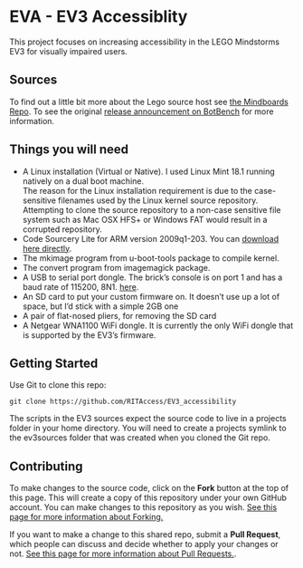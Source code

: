 EVA - EV3 Accessiblity
===============================
This project focuses on increasing accessibility in the LEGO Mindstorms EV3 for visually impaired users.

## Sources
To find out a little bit more about the Lego source host see [the Mindboards Repo][6].
To see the original [release announcement on BotBench][5] for more information.

## Things you will need

* A Linux installation (Virtual or Native).  I used Linux Mint 18.1 running natively on a dual boot machine.    
The reason for the Linux installation requirement is due to the case-sensitive filenames used by the Linux kernel source repository. Attempting to clone the source repository to a non-case sensitive file system such as Mac OSX HFS+ or Windows FAT would result in a corrupted repository.
* Code Sourcery Lite for ARM version 2009q1-203.  You can [download here directly][3].
* The mkimage program from u-boot-tools package to compile kernel.
* The convert program from imagemagick package.
* A USB to serial port dongle.  The brick’s console is on port 1 and has a baud rate of 115200, 8N1. [here][4].
* An SD card to put your custom firmware on. It doesn’t use up a lot of space, but I’d stick with a simple 2GB one
* A pair of flat-nosed pliers, for removing the SD card
* A Netgear WNA1100 WiFi dongle.  It is currently the only WiFi dongle that is supported by the EV3’s firmware.

## Getting Started

Use Git to clone this repo:

    git clone https://github.com/RITAccess/EV3_accessibility

The scripts in the EV3 sources expect the source code to live in a projects folder in your home directory. You will need to create a  projects symlink to the ev3sources folder that was created when you cloned the Git repo.

## Contributing

To make changes to the source code, click on the **Fork** button at the top of this page. This will create a copy of this repository under your own GitHub account. You can make changes to this repository as you wish. [See this page for more information about Forking.][1]

If you want to make a change to this shared repo, submit a **Pull Request**, which people can discuss and decide whether to apply your changes or not. [See this page for more information about Pull Requests.][2].

  [1]: https://help.github.com/articles/fork-a-repo
  [2]: https://help.github.com/articles/using-pull-requests
  [3]: https://sourcery.mentor.com/GNUToolchain/package4571/public/arm-none-linux-gnueabi/arm-2009q1-203-arm-none-linux-gnueabi-i686-pc-linux-gnu.tar.bz2
  [4]: http://botbench.com/blog/2013/08/15/ev3-creating-console-cable/
  [5]: http://botbench.com/blog/2013/07/31/lego-mindstorms-ev3-source-code-available/
  [6]: https://github.com/mindboards/ev3sources
